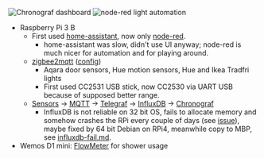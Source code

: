 ![Chronograf dashboard](https://i.imgur.com/KdjZi8j.png)
![node-red light automation](https://i.imgur.com/qlGAEON.png)

- Raspberry Pi 3 B
  - First used [home-assistant](https://www.home-assistant.io/), now only [node-red](https://nodered.org/).
    - home-assistant was slow, didn't use UI anyway; node-red is much nicer for automation and for playing around.
  - [zigbee2mqtt](https://github.com/Koenkk/zigbee2mqtt/) ([config](opt/zigbee2mqtt/data/configuration.yaml))
    - Aqara door sensors, Hue motion sensors, Hue and Ikea Tradfri lights
    - First used CC2531 USB stick, now CC2530 via UART USB because of supposed better range.
  - [Sensors](https://github.com/vogler/sensors) -> [MQTT](https://mosquitto.org/) -> [Telegraf](https://github.com/influxdata/telegraf) -> [InfluxDB](https://github.com/influxdata/influxdb) -> [Chronograf](https://github.com/influxdata/chronograf)
    - InfluxDB is not reliable on 32 bit OS, fails to allocate memory and somehow crashes the RPi every couple of days (see [issue](https://github.com/influxdata/influxdb/issues/11339#issuecomment-525500034)), maybe fixed by 64 bit Debian on RPi4, meanwhile copy to MBP, see [influxdb-fail.md](influxdb-fail.md).
- Wemos D1 mini: [FlowMeter](https://github.com/vogler/FlowMeter) for shower usage
